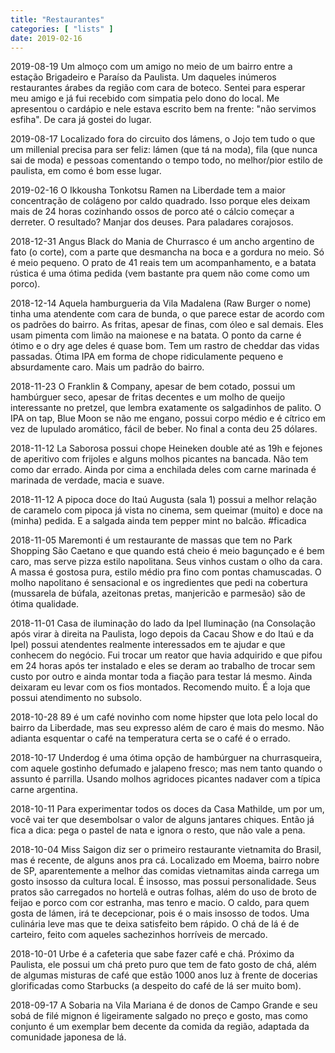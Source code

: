 ```yaml
---
title: "Restaurantes"
categories: [ "lists" ]
date: 2019-02-16
---
```

2019-08-19 Um almoço com um amigo no meio de um bairro entre a estação Brigadeiro e Paraíso da Paulista. Um daqueles inúmeros restaurantes árabes da região com cara de boteco. Sentei para esperar meu amigo e já fui recebido com simpatia pelo dono do local. Me apresentou o cardápio e nele estava escrito bem na frente: "não servimos esfiha". De cara já gostei do lugar.

2019-08-17 Localizado fora do circuito dos lámens, o Jojo tem tudo o que um millenial precisa para ser feliz: lámen (que tá na moda), fila (que nunca sai de moda) e pessoas comentando o tempo todo, no melhor/pior estilo de paulista, em como é bom esse lugar.

2019-02-16 O Ikkousha Tonkotsu Ramen na Liberdade tem a maior concentração de colágeno por caldo quadrado. Isso porque eles deixam mais de 24 horas cozinhando ossos de porco até o cálcio começar a derreter. O resultado? Manjar dos deuses. Para paladares corajosos.

2018-12-31 Angus Black do Mania de Churrasco é um ancho argentino de fato (o corte), com a parte que desmancha na boca e a gordura no meio. Só é meio pequeno. O prato de 41 reais tem um acompanhamento, e a batata rústica é uma ótima pedida (vem bastante pra quem não come como um porco).

2018-12-14 Aquela hamburgueria da Vila Madalena (Raw Burger o nome) tinha uma atendente com cara de bunda, o que parece estar de acordo com os padrões do bairro. As fritas, apesar de finas, com óleo e sal demais. Eles usam pimenta com limão na maionese e na batata. O ponto da carne é ótimo e o dry age deles é quase bom. Tem um rastro de cheddar das vidas passadas. Ótima IPA em forma de chope ridiculamente pequeno e absurdamente caro. Mais um padrão do bairro.

2018-11-23 O Franklin & Company, apesar de bem cotado, possui um hambúrguer seco, apesar de fritas decentes e um molho de queijo interessante no pretzel, que lembra exatamente os salgadinhos de palito. O IPA on tap, Blue Moon se não me engano, possui corpo médio e é cítrico em vez de lupulado aromático, fácil de beber. No final a conta deu 25 dólares.

2018-11-12 La Saborosa possui chope Heineken double até as 19h e fejones de aperitivo com frijoles e alguns molhos picantes na bancada. Não tem como dar errado. Ainda por cima a enchilada deles com carne marinada é marinada de verdade, macia e suave.

2018-11-12 A pipoca doce do Itaú Augusta (sala 1) possui a melhor relação de caramelo com pipoca já vista no cinema, sem queimar (muito) e doce na (minha) pedida. E a salgada ainda tem pepper mint no balcão. #ficadica

2018-11-05 Maremonti é um restaurante de massas que tem no Park Shopping São Caetano e que quando está cheio é meio bagunçado e é bem caro, mas serve pizza estilo napolitana. Seus vinhos custam o olho da cara. A massa é gostosa pura, estilo médio pra fino com pontas chamuscadas. O molho napolitano é sensacional e os ingredientes que pedi na cobertura (mussarela de búfala, azeitonas pretas, manjericão e parmesão) são de ótima qualidade.

2018-11-01 Casa de iluminação do lado da Ipel Iluminação (na Consolação após virar à direita na Paulista, logo depois da Cacau Show e do Itaú e da Ipel) possui atendentes realmente interessados em te ajudar e que conhecem do negócio. Fui trocar um reator que havia adquirido e que pifou em 24 horas após ter instalado e eles se deram ao trabalho de trocar sem custo por outro e ainda montar toda a fiação para testar lá mesmo. Ainda deixaram eu levar com os fios montados. Recomendo muito. É a loja que possui atendimento no subsolo.

2018-10-28 89 é um café novinho com nome hipster que lota pelo local do bairro da Liberdade, mas seu expresso além de caro é mais do mesmo. Não adianta esquentar o café na temperatura certa se o café é o errado.

2018-10-17 Underdog é uma ótima opção de hambúrguer na churrasqueira, com aquele gostinho defumado e jalapeno fresco; mas nem tanto quando o assunto é parrilla. Usando molhos agridoces picantes nadaver com a típica carne argentina.

2018-10-11 Para experimentar todos os doces da Casa Mathilde, um por um, você vai ter que desembolsar o valor de alguns jantares chiques. Então já fica a dica: pega o pastel de nata e ignora o resto, que não vale a pena.

2018-10-04 Miss Saigon diz ser o primeiro restaurante vietnamita do Brasil, mas é recente, de alguns anos pra cá. Localizado em Moema, bairro nobre de SP, aparentemente a melhor das comidas vietnamitas ainda carrega um gosto insosso da cultura local. É insosso, mas possui personalidade. Seus pratos são carregados no hortelã e outras folhas, além do uso de broto de feijao e porco com cor estranha, mas tenro e macio. O caldo, para quem gosta de lámen, irá te decepcionar, pois é o mais insosso de todos. Uma culinária leve mas que te deixa satisfeito bem rápido. O chá de lá é de carteiro, feito com aqueles sachezinhos horríveis de mercado.

2018-10-01 Urbe é a cafeteria que sabe fazer café e chá. Próximo da Paulista, ele possui um chá preto puro que tem de fato gosto de chá, além de algumas misturas de café que estão 1000 anos luz à frente de docerias glorificadas como Starbucks (a despeito do café de lá ser muito bom).

2018-09-17 A Sobaria na Vila Mariana é de donos de Campo Grande e seu sobá de filé mignon é ligeiramente salgado no preço e gosto, mas como conjunto é um exemplar bem decente da comida da região, adaptada da comunidade japonesa de lá.
